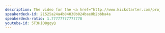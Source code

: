 ```yaml
---
description: The video for the <a href="http://www.kickstarter.com/projects/homebrew/brew-test-bot">Homebrew Kickstarter project</a>.
speakerdeck-id: 21525a24a4b84030b024bae0b2bbba4a
speakerdeck-ratio: 1.77777777777778
youtube-id: 5T3HiO8gqyQ
---
```

